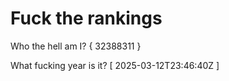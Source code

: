 # Fuck the rankings

Who the hell am I?
{ 32388311 }

What fucking year is it?
[ 2025-03-12T23:46:40Z ]
